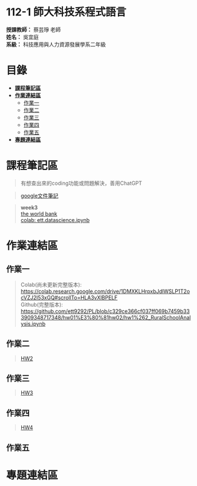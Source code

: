 # **112-1 師大科技系程式語言**  
**授課教師：** 蔡芸琤 老師  
**姓名：** 吳宜庭  
**系級：** 科技應用與人力資源發展學系二年級 
  
# 目錄
* [**課程筆記區**](https://github.com/ett9292/PL#課程筆記區)    
* [**作業連結區**](https://github.com/ett9292/PL#作業連結區)  
  * [作業一](https://github.com/ett9292/PL#作業一)  
  * [作業二](https://github.com/ett9292/PL#作業二)
  * [作業三](https://github.com/ett9292/PL#作業三)
  * [作業四](https://github.com/ett9292/PL#作業四)
  * [作業五](https://github.com/ett9292/PL#作業五)
* [**專題連結區**](https://github.com/ett9292/PL#專題連結區)

# 課程筆記區 
  > 有想查出來的coding功能或問題解決，善用ChatGPT

  > [google文件筆記](https://docs.google.com/document/d/1waQLKYFtAfLIPRl1JR8s3REN9ELs-ezkZIDmjdKaFfA/edit)
  
  > **week3**  
    [the world bank](https://data.worldbank.org/topic/education)  
    [colab: ett.datascience.ipynb](https://colab.research.google.com/drive/1ZJk6U2XXQeEj4MVeH_-MzJXrMZ43Huoc#scrollTo=O0nzGW5_51zh)  
# 作業連結區 
## 作業一
  >Colab(尚未更新完整版本): <https://colab.research.google.com/drive/1DMXKLHrpxbJdlWSLP1T2ocVZJ2I53xGQ#scrollTo=HLA3vXlBPELF>  
  >Github(完整版本): <https://github.com/ett9292/PL/blob/c329ce366cf037ff069b7459b333909348717348/hw01%E3%80%81hw02/hw1%262_RuralSchoolAnalysis.ipynb>  
## 作業二
  >[HW2](https://github.com/ett9292/PL/blob/c329ce366cf037ff069b7459b333909348717348/hw01%E3%80%81hw02/hw1%262_RuralSchoolAnalysis.ipynb)
## 作業三
  >[HW3](https://github.com/ett9292/PL/blob/main/HW3/ptt.ipynb)
## 作業四
  >[HW4](https://github.com/ett9292/PL/tree/main/HW4)
## 作業五
# 專題連結區
